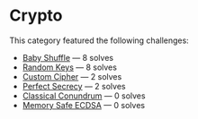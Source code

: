 # Crypto

This category featured the following challenges:
  * [Baby Shuffle](baby_shuffle/README.md) &mdash; 8 solves
  * [Random Keys](random_keys/README.md) &mdash; 8 solves
  * [Custom Cipher](custom_cipher/README.md) &mdash; 2 solves
  * [Perfect Secrecy](perfect_secrecy/README.md) &mdash; 2 solves
  * [Classical Conundrum](classical_conundrum/README.md) &mdash; 0 solves
  * [Memory Safe ECDSA](memory_safe_ecdsa/README.md) &mdash; 0 solves
